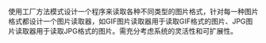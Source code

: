 使用工厂方法模式设计一个程序来读取各种不同类型的图片格式，针对每一种图片格式都设计一个图片读取器，如GIF图片读取器用于读取GIF格式的图片、JPG图片读取器用于读取JPG格式的图片。需充分考虑系统的灵活性和可扩展性。